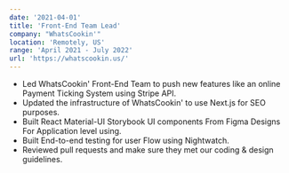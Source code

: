 ```yaml
---
date: '2021-04-01'
title: 'Front-End Team Lead'
company: "WhatsCookin'"
location: 'Remotely, US'
range: 'April 2021 - July 2022'
url: 'https://whatscookin.us/'
---
```


- Led WhatsCookin' Front-End Team to push new features like an online Payment Ticking System using Stripe API.
- Updated the infrastructure of WhatsCookin' to use Next.js for SEO purposes.
- Built React Material-UI Storybook UI components From Figma Designs For Application level using.
- Built End-to-end testing for user Flow using Nightwatch.
- Reviewed pull requests and make sure they met our coding & design guidelines.
